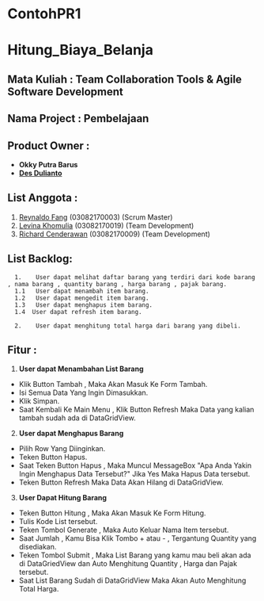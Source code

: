 # ContohPR1
# Hitung_Biaya_Belanja

## Mata Kuliah : **Team Collaboration Tools & Agile Software Development**

## **Nama Project : Pembelajaan**

## Product Owner : 
- **Okky Putra Barus** 
- **[Des Dulianto](https://github.com/desdulianto)**


## List Anggota :
1. [Reynaldo Fang](https://github.com/reynaldokorn) (03082170003) (Scrum Master)
2. [Levina Khomulia](https://github.com/LevinaKhomulia) (03082170019) (Team Development)
3. [Richard Cenderawan](https://github.com/richardcenderawan) (03082170009) (Team Development)

## List Backlog:
```
  1.	User dapat melihat daftar barang yang terdiri dari kode barang , nama barang , quantity barang , harga barang , pajak barang.
  1.1	User dapat menambah item barang.
  1.2	User dapat mengedit item barang.
  1.3	User dapat menghapus item barang.
  1.4  User dapat refresh item barang.
  
  2.	User dapat menghitung total harga dari barang yang dibeli.

```

## Fitur :

1. **User dapat Menambahan List Barang** 
- Klik Button Tambah , Maka Akan Masuk Ke Form Tambah.
- Isi Semua Data Yang Ingin Dimasukkan.
- Klik Simpan. 
- Saat Kembali Ke Main Menu , Klik Button Refresh Maka Data yang kalian tambah sudah ada di DataGridView.

2. **User dapat Menghapus Barang**
- Pilih Row Yang Diinginkan.
- Teken Button Hapus. 
- Saat Teken Button Hapus , Maka Muncul MessageBox "Apa Anda Yakin Ingin Menghapus Data Tersebut?" Jika Yes Maka Hapus Data tersebut.
- Teken Button Refresh Maka Data Akan Hilang di DataGridView.

3. **User Dapat Hitung Barang**
- Teken Button Hitung , Maka Akan Masuk Ke Form Hitung.
- Tulis Kode List tersebut.
- Teken Tombol Generate , Maka Auto Keluar Nama Item tersebut. 
- Saat Jumlah , Kamu Bisa Klik Tombo + atau - , Tergantung Quantity yang disediakan.
- Teken Tombol Submit , Maka List Barang yang kamu mau beli akan ada di DataGriedView dan Auto Menghitung Quantity , Harga dan Pajak tersebut.
- Saat List Barang Sudah di DataGridView Maka Akan Auto Menghitung Total Harga.



